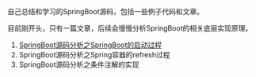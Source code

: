 自己总结和学习的SpringBoot源码，包括一些例子代码和文章。

目前刚开头，只有一篇文章，后续会慢慢分析SpringBoot的相关底层实现原理。

1. [SpringBoot源码分析之SpringBoot的启动过程](http://fangjian0423.github.io/2017/04/30/springboot-startup-analysis/)
2. SpringBoot源码分析之Spring容器的refresh过程
3. SpringBoot源码分析之条件注解的实现

